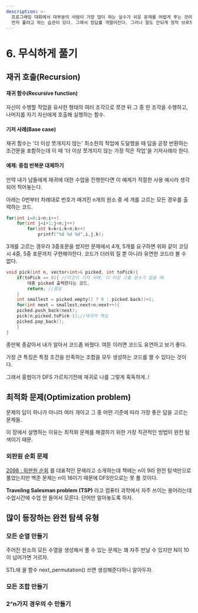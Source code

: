 ```yaml
---
description: >-
  프로그래밍 대회에서 대부분의 사람이 가장 많이 하는 실수가 쉬운 문제를 어렵게 푸는 것이라고 한다. 그러나 난 항상 문제를 풀 때 무식하게
  먼저 풀려고 하는 습관이 있다. 그래서 정답률 개떨어진다. 그러나 말도 안되게 정작 브루트포스 문제는 잘 못 푼다.
---
```


# 6. 무식하게 풀기

## 재귀 호출\(Recursion\)

#### 재귀 함수\(Recursive function\)

자신이 수행할 작업을 유사한 형태의 여러 조각으로 쪼갠 뒤 그 중 한 조각을 수행하고, 나머지를 자기 자신에게 호출해 실행하는 함수.



#### 기저 사례\(Base case\)

재귀 함수는 '더 이상 쪼개지지 않는' 최소한의 작업에 도달했을 때 답을 곧장 반환하는 조건문을 포함하는데 이 때 '더 이상 쪼개지지 않는 가장 작은 작업'을 기저사례라 한다.



#### 예제: 중첩 반복문 대체하기

만약 내가 남들에게 재귀에 대한 수업을 진행한다면 이 예제가 적절한 사용 예시라 생각되어 적어놓는다.

아래는 0번부터 차례대로 번호가 매겨진 n개의 원소 중 세 개를 고르는 모든 경우를 출력하는 코드.

```cpp
for(int i=0;i<n;i++)
    for(int j=i+1;j<n;j++)
        for(int k=k+i;k<n;k++)
            printf("%d %d %d",i,j,k);
```

3개를 고르는 경우라 3중포문을 썼지만 문제에서 4개, 5개를 요구하면 위와 같이 코딩 시 4중, 5중 포문까지 구현해야한다. 코드가 더러워 질 뿐 아니라 유연한 코드라 볼 수 없다.

```cpp
void pick(int n, vector<int>& picked, int toPick){
    if(toPick == 0){ //이것이 기저 사례, 더 이상 고를 원소가 없을 때.
        대충 picked 출력한다는 코드.
        return; //중요
    }
    int smallest = picked.empty() ? 0 : picked.back()+1;
    for(int next = smallest;next<n;next++){
    picked.push_back(next);
    pick(n,picked,toPick-1);//재귀의 핵심
    picked.pop_back();
    }
}
```

종만북 종같아서 내가 알아서 코드좀 바꿨다. 여튼 이러면 코드도 유연하고 보기 좋다.

가장 큰 특징은 특정 조건을 만족하는 조합을 모두 생성하는 코드를 짤 수 있다는 것이다.

그래서 홍범이가 DFS 가르치기전에 재귀로 나를 그렇게 혹독하게..!



## 최적화 문제\(Optimization problem\)

문제의 답이 하나가 아니라 여러 개이고 그 중 어떤 기준에 따라 가장 좋은 답을 고르는 문제들.

이 장에서 설명하는 이유는 최적화 문제를 해결하기 위한 가장 직관적인 방법이 완전 탐색이기 때문.

### 외판원 순회 문제

[2098 : 외판원 순회](https://www.acmicpc.net/problem/2098) 를 대표적인 문제라고 소개하는데 책에는 n이 9라 완전 탐색만으로 풀었는지만 백준 문제는 n이 16이기 때문에 DFS만으로는 못 풀 것이다.

**Traveling Salesman problem \(TSP\)** 라고 컴퓨터 과학에서 자주 쓰이는 용어라는데 수업시간에 수업 안 들어서 모른다. 단어만 알아놓도록 하자.

## 많이 등장하는 완전 탐색 유형

### 모든 순열 만들기

주어진 원소의 모든 수열을 생성해서 풀 수 있는 문제는 꽤 자주 만날 수 있지만 N이 10이 넘어가면 거르자.

STL에 꿀 함수 next\_permutation\(\) 쓰면 생성해준다하니 알아두자.

### 모든 조합 만들기

### 2^n가지 경우의 수 만들기

